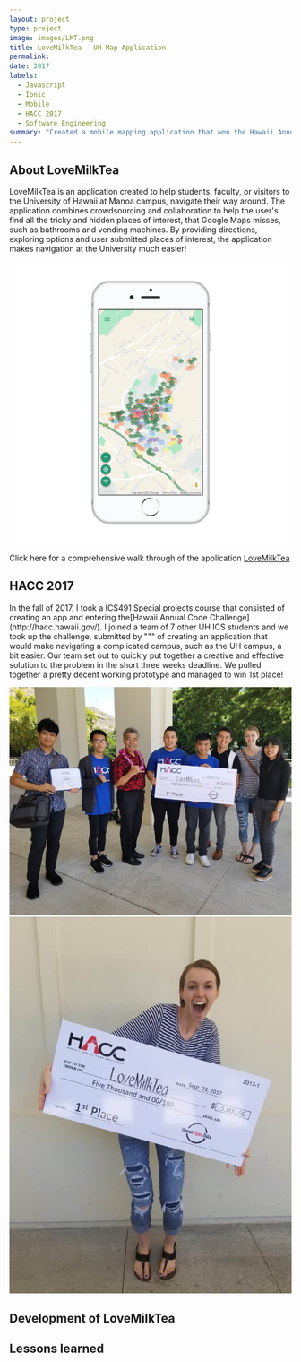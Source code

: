 ```yaml
---
layout: project
type: project
image: images/LMT.png
title: LoveMilkTea - UH Map Application
permalink: 
date: 2017
labels:
  - Javascript
  - Ionic
  - Mobile
  - HACC 2017
  - Software Engineering
summary: "Created a mobile mapping application that won the Hawaii Annual Code challenge"
---
```



## About LoveMilkTea
<p> LoveMilkTea is an application created to help students, faculty, or visitors to the University of Hawaii at Manoa campus, navigate their way around. The application combines crowdsourcing and collaboration to help the user's find all the tricky and hidden places of interest, that Google Maps misses, such as bathrooms and vending machines. By providing directions, exploring options and user submitted places of interest, the application makes navigation at the University much easier!</p>
  
<img class="ui mini centered rounded image" src="/images/phone.png">

Click here for a comprehensive walk through of the application [<i class="github icon"></i>LoveMilkTea](https://lovemilktea.github.io/)
## HACC 2017
<p> In the fall of 2017, I took a ICS491 Special projects course that consisted of creating an app and entering the[Hawaii Annual Code Challenge](http://hacc.hawaii.gov/). I joined a team of 7 other UH ICS students and we took up the challenge, submitted by """ of creating an application that would make navigating a complicated campus, such as the UH campus, a bit easier. Our team set out to quickly put together a creative and effective solution to the problem in the short three weeks deadline. We pulled together a pretty decent working prototype and managed to win 1st place!
</p>
<img class="ui mini centered rounded image" src="/images/winning2.jpg">
<img class="ui mini centered rounded image" src="/images/winning.jpg">

## Development of LoveMilkTea

## Lessons learned
